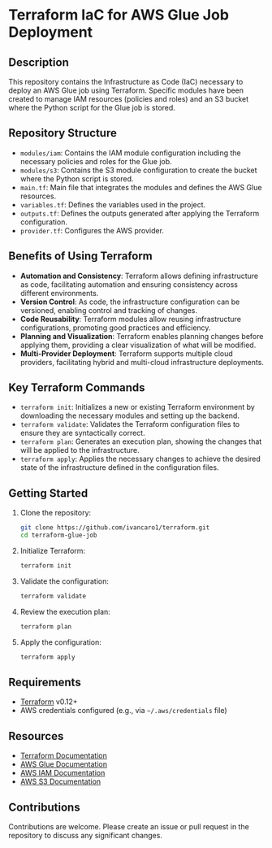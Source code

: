 # Terraform IaC for AWS Glue Job Deployment

## Description

This repository contains the Infrastructure as Code (IaC) necessary to deploy an AWS Glue job using Terraform. Specific modules have been created to manage IAM resources (policies and roles) and an S3 bucket where the Python script for the Glue job is stored.

## Repository Structure

- `modules/iam`: Contains the IAM module configuration including the necessary policies and roles for the Glue job.
- `modules/s3`: Contains the S3 module configuration to create the bucket where the Python script is stored.
- `main.tf`: Main file that integrates the modules and defines the AWS Glue resources.
- `variables.tf`: Defines the variables used in the project.
- `outputs.tf`: Defines the outputs generated after applying the Terraform configuration.
- `provider.tf`: Configures the AWS provider.

## Benefits of Using Terraform

- **Automation and Consistency**: Terraform allows defining infrastructure as code, facilitating automation and ensuring consistency across different environments.
- **Version Control**: As code, the infrastructure configuration can be versioned, enabling control and tracking of changes.
- **Code Reusability**: Terraform modules allow reusing infrastructure configurations, promoting good practices and efficiency.
- **Planning and Visualization**: Terraform enables planning changes before applying them, providing a clear visualization of what will be modified.
- **Multi-Provider Deployment**: Terraform supports multiple cloud providers, facilitating hybrid and multi-cloud infrastructure deployments.

## Key Terraform Commands

- `terraform init`: Initializes a new or existing Terraform environment by downloading the necessary modules and setting up the backend.
- `terraform validate`: Validates the Terraform configuration files to ensure they are syntactically correct.
- `terraform plan`: Generates an execution plan, showing the changes that will be applied to the infrastructure.
- `terraform apply`: Applies the necessary changes to achieve the desired state of the infrastructure defined in the configuration files.

## Getting Started

1. Clone the repository:
    ```sh
    git clone https://github.com/ivancaro1/terraform.git
    cd terraform-glue-job
    ```

2. Initialize Terraform:
    ```sh
    terraform init
    ```

3. Validate the configuration:
    ```sh
    terraform validate
    ```

4. Review the execution plan:
    ```sh
    terraform plan
    ```

5. Apply the configuration:
    ```sh
    terraform apply
    ```

## Requirements

- [Terraform](https://www.terraform.io/downloads.html) v0.12+
- AWS credentials configured (e.g., via `~/.aws/credentials` file)

## Resources

- [Terraform Documentation](https://www.terraform.io/docs)
- [AWS Glue Documentation](https://docs.aws.amazon.com/glue/index.html)
- [AWS IAM Documentation](https://docs.aws.amazon.com/iam/index.html)
- [AWS S3 Documentation](https://docs.aws.amazon.com/s3/index.html)

## Contributions

Contributions are welcome. Please create an issue or pull request in the repository to discuss any significant changes.
